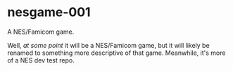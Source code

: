 nesgame-001
===========

A NES/Famicom game.

Well, *at some point* it will be a NES/Famicom game, but it will likely be renamed to something more descriptive of that game. Meanwhile, it's more of a NES dev test repo.

